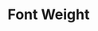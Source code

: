 ---
# Feel free to add content and custom Front Matter to this file.
# To modify the layout, see https://jekyllrb.com/docs/themes/#overriding-theme-defaults

pageID: fontWeight
category: "Font Properties"
title: Font Weight
description: Sets a numeric font weight on the element's text.
syntax: 
  - data-h2-font-weight="MEDIA(WEIGHT)"
notes:
  - Please note that font weight availability will depend on the font family you're using on your project. If the font doesn't support certain weights, the value will not work as expected.
examples:
---